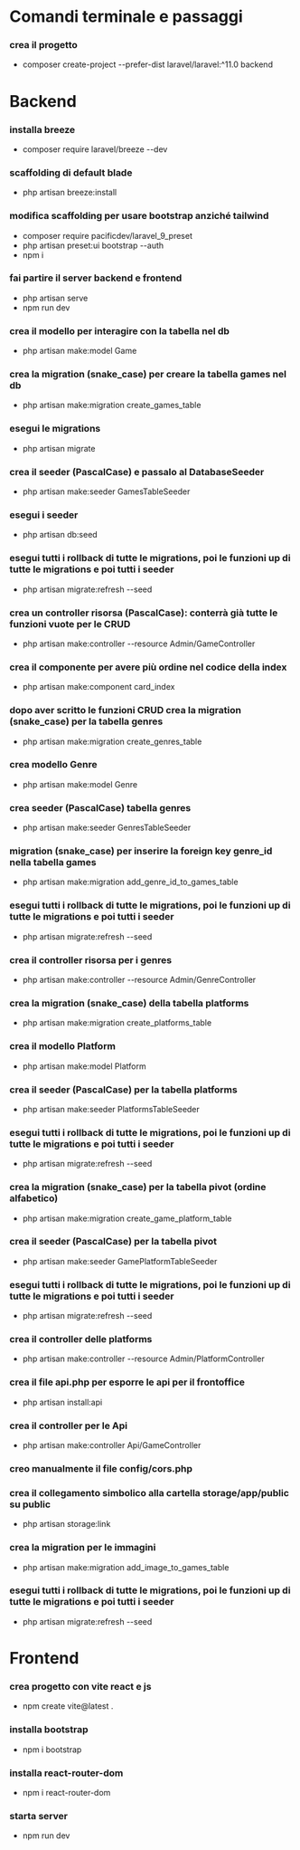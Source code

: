 # Comandi terminale e passaggi

### crea il progetto
- composer create-project --prefer-dist laravel/laravel:^11.0 backend

# Backend

### installa breeze
- composer require laravel/breeze --dev

### scaffolding di default blade
- php artisan breeze:install

### modifica scaffolding per usare bootstrap anziché tailwind
- composer require pacificdev/laravel_9_preset
- php artisan preset:ui bootstrap --auth
- npm i

### fai partire il server backend e frontend
- php artisan serve
- npm run dev

### crea il modello per interagire con la tabella nel db
- php artisan make:model Game

### crea la migration (snake_case) per creare la tabella games nel db
- php artisan make:migration create_games_table

### esegui le migrations
- php artisan migrate

### crea il seeder (PascalCase) e passalo al DatabaseSeeder
- php artisan make:seeder GamesTableSeeder

### esegui i seeder
- php artisan db:seed

### esegui tutti i rollback di tutte le migrations, poi le funzioni up di tutte le migrations e poi tutti i seeder
- php artisan migrate:refresh --seed

### crea un controller risorsa (PascalCase): conterrà già tutte le funzioni vuote per le CRUD
- php artisan make:controller --resource Admin/GameController

### crea il componente per avere più ordine nel codice della index
- php artisan make:component card_index

### dopo aver scritto le funzioni CRUD crea la migration (snake_case) per la tabella genres
- php artisan make:migration create_genres_table

### crea modello Genre
- php artisan make:model Genre

### crea seeder (PascalCase) tabella genres
- php artisan make:seeder GenresTableSeeder

### migration (snake_case) per inserire la foreign key genre_id nella tabella games
- php artisan make:migration add_genre_id_to_games_table

### esegui tutti i rollback di tutte le migrations, poi le funzioni up di tutte le migrations e poi tutti i seeder
- php artisan migrate:refresh --seed

### crea il controller risorsa per i genres
- php artisan make:controller --resource Admin/GenreController

### crea la migration (snake_case) della tabella platforms
- php artisan make:migration create_platforms_table

### crea il modello Platform
- php artisan make:model Platform

### crea il seeder (PascalCase) per la tabella platforms
- php artisan make:seeder PlatformsTableSeeder

### esegui tutti i rollback di tutte le migrations, poi le funzioni up di tutte le migrations e poi tutti i seeder
- php artisan migrate:refresh --seed

### crea la migration (snake_case) per la tabella pivot (ordine alfabetico)
- php artisan make:migration create_game_platform_table

### crea il seeder (PascalCase) per la tabella pivot
- php artisan make:seeder GamePlatformTableSeeder

### esegui tutti i rollback di tutte le migrations, poi le funzioni up di tutte le migrations e poi tutti i seeder
- php artisan migrate:refresh --seed

### crea il controller delle platforms
- php artisan make:controller --resource Admin/PlatformController

### crea il file api.php per esporre le api per il frontoffice
- php artisan install:api

### crea il controller per le Api
- php artisan make:controller Api/GameController

### creo manualmente il file config/cors.php

### crea il collegamento simbolico alla cartella storage/app/public su public
- php artisan storage:link

### crea la migration per le immagini
- php artisan make:migration add_image_to_games_table

### esegui tutti i rollback di tutte le migrations, poi le funzioni up di tutte le migrations e poi tutti i seeder
- php artisan migrate:refresh --seed



# Frontend

### crea progetto con vite react e js
- npm create vite@latest .

### installa bootstrap
- npm i bootstrap

### installa react-router-dom
- npm i react-router-dom

### starta server
- npm run dev